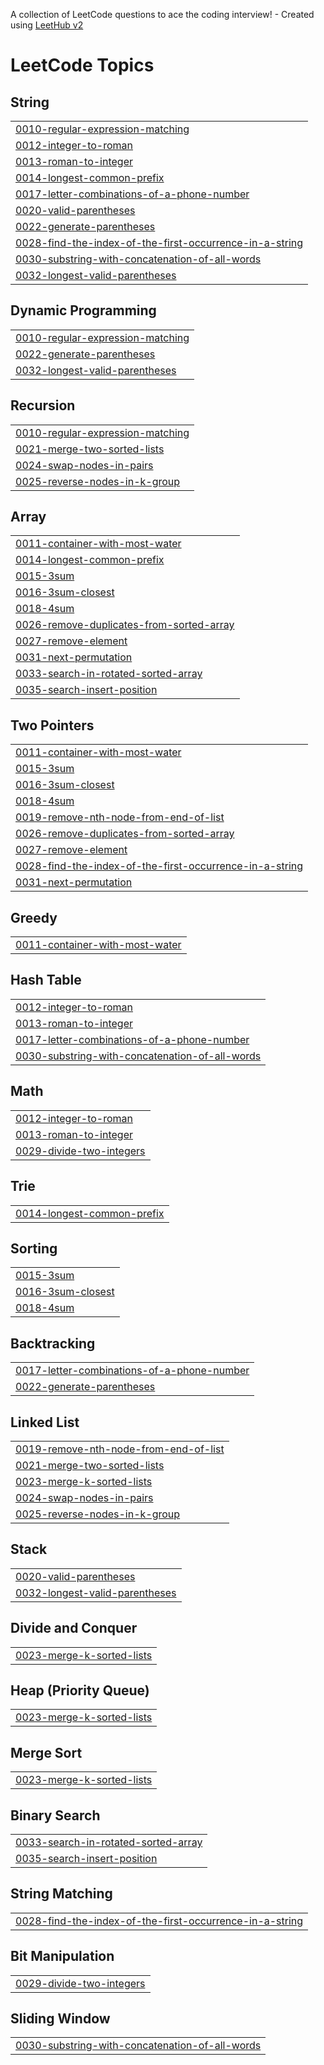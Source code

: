 A collection of LeetCode questions to ace the coding interview! - Created using [LeetHub v2](https://github.com/arunbhardwaj/LeetHub-2.0)
<!---LeetCode Topics Start-->
# LeetCode Topics
## String
|  |
| ------- |
| [0010-regular-expression-matching](https://github.com/amiz-seoat/leetcode-solutions/tree/master/0010-regular-expression-matching) |
| [0012-integer-to-roman](https://github.com/amiz-seoat/leetcode-solutions/tree/master/0012-integer-to-roman) |
| [0013-roman-to-integer](https://github.com/amiz-seoat/leetcode-solutions/tree/master/0013-roman-to-integer) |
| [0014-longest-common-prefix](https://github.com/amiz-seoat/leetcode-solutions/tree/master/0014-longest-common-prefix) |
| [0017-letter-combinations-of-a-phone-number](https://github.com/amiz-seoat/leetcode-solutions/tree/master/0017-letter-combinations-of-a-phone-number) |
| [0020-valid-parentheses](https://github.com/amiz-seoat/leetcode-solutions/tree/master/0020-valid-parentheses) |
| [0022-generate-parentheses](https://github.com/amiz-seoat/leetcode-solutions/tree/master/0022-generate-parentheses) |
| [0028-find-the-index-of-the-first-occurrence-in-a-string](https://github.com/amiz-seoat/leetcode-solutions/tree/master/0028-find-the-index-of-the-first-occurrence-in-a-string) |
| [0030-substring-with-concatenation-of-all-words](https://github.com/amiz-seoat/leetcode-solutions/tree/master/0030-substring-with-concatenation-of-all-words) |
| [0032-longest-valid-parentheses](https://github.com/amiz-seoat/leetcode-solutions/tree/master/0032-longest-valid-parentheses) |
## Dynamic Programming
|  |
| ------- |
| [0010-regular-expression-matching](https://github.com/amiz-seoat/leetcode-solutions/tree/master/0010-regular-expression-matching) |
| [0022-generate-parentheses](https://github.com/amiz-seoat/leetcode-solutions/tree/master/0022-generate-parentheses) |
| [0032-longest-valid-parentheses](https://github.com/amiz-seoat/leetcode-solutions/tree/master/0032-longest-valid-parentheses) |
## Recursion
|  |
| ------- |
| [0010-regular-expression-matching](https://github.com/amiz-seoat/leetcode-solutions/tree/master/0010-regular-expression-matching) |
| [0021-merge-two-sorted-lists](https://github.com/amiz-seoat/leetcode-solutions/tree/master/0021-merge-two-sorted-lists) |
| [0024-swap-nodes-in-pairs](https://github.com/amiz-seoat/leetcode-solutions/tree/master/0024-swap-nodes-in-pairs) |
| [0025-reverse-nodes-in-k-group](https://github.com/amiz-seoat/leetcode-solutions/tree/master/0025-reverse-nodes-in-k-group) |
## Array
|  |
| ------- |
| [0011-container-with-most-water](https://github.com/amiz-seoat/leetcode-solutions/tree/master/0011-container-with-most-water) |
| [0014-longest-common-prefix](https://github.com/amiz-seoat/leetcode-solutions/tree/master/0014-longest-common-prefix) |
| [0015-3sum](https://github.com/amiz-seoat/leetcode-solutions/tree/master/0015-3sum) |
| [0016-3sum-closest](https://github.com/amiz-seoat/leetcode-solutions/tree/master/0016-3sum-closest) |
| [0018-4sum](https://github.com/amiz-seoat/leetcode-solutions/tree/master/0018-4sum) |
| [0026-remove-duplicates-from-sorted-array](https://github.com/amiz-seoat/leetcode-solutions/tree/master/0026-remove-duplicates-from-sorted-array) |
| [0027-remove-element](https://github.com/amiz-seoat/leetcode-solutions/tree/master/0027-remove-element) |
| [0031-next-permutation](https://github.com/amiz-seoat/leetcode-solutions/tree/master/0031-next-permutation) |
| [0033-search-in-rotated-sorted-array](https://github.com/amiz-seoat/leetcode-solutions/tree/master/0033-search-in-rotated-sorted-array) |
| [0035-search-insert-position](https://github.com/amiz-seoat/leetcode-solutions/tree/master/0035-search-insert-position) |
## Two Pointers
|  |
| ------- |
| [0011-container-with-most-water](https://github.com/amiz-seoat/leetcode-solutions/tree/master/0011-container-with-most-water) |
| [0015-3sum](https://github.com/amiz-seoat/leetcode-solutions/tree/master/0015-3sum) |
| [0016-3sum-closest](https://github.com/amiz-seoat/leetcode-solutions/tree/master/0016-3sum-closest) |
| [0018-4sum](https://github.com/amiz-seoat/leetcode-solutions/tree/master/0018-4sum) |
| [0019-remove-nth-node-from-end-of-list](https://github.com/amiz-seoat/leetcode-solutions/tree/master/0019-remove-nth-node-from-end-of-list) |
| [0026-remove-duplicates-from-sorted-array](https://github.com/amiz-seoat/leetcode-solutions/tree/master/0026-remove-duplicates-from-sorted-array) |
| [0027-remove-element](https://github.com/amiz-seoat/leetcode-solutions/tree/master/0027-remove-element) |
| [0028-find-the-index-of-the-first-occurrence-in-a-string](https://github.com/amiz-seoat/leetcode-solutions/tree/master/0028-find-the-index-of-the-first-occurrence-in-a-string) |
| [0031-next-permutation](https://github.com/amiz-seoat/leetcode-solutions/tree/master/0031-next-permutation) |
## Greedy
|  |
| ------- |
| [0011-container-with-most-water](https://github.com/amiz-seoat/leetcode-solutions/tree/master/0011-container-with-most-water) |
## Hash Table
|  |
| ------- |
| [0012-integer-to-roman](https://github.com/amiz-seoat/leetcode-solutions/tree/master/0012-integer-to-roman) |
| [0013-roman-to-integer](https://github.com/amiz-seoat/leetcode-solutions/tree/master/0013-roman-to-integer) |
| [0017-letter-combinations-of-a-phone-number](https://github.com/amiz-seoat/leetcode-solutions/tree/master/0017-letter-combinations-of-a-phone-number) |
| [0030-substring-with-concatenation-of-all-words](https://github.com/amiz-seoat/leetcode-solutions/tree/master/0030-substring-with-concatenation-of-all-words) |
## Math
|  |
| ------- |
| [0012-integer-to-roman](https://github.com/amiz-seoat/leetcode-solutions/tree/master/0012-integer-to-roman) |
| [0013-roman-to-integer](https://github.com/amiz-seoat/leetcode-solutions/tree/master/0013-roman-to-integer) |
| [0029-divide-two-integers](https://github.com/amiz-seoat/leetcode-solutions/tree/master/0029-divide-two-integers) |
## Trie
|  |
| ------- |
| [0014-longest-common-prefix](https://github.com/amiz-seoat/leetcode-solutions/tree/master/0014-longest-common-prefix) |
## Sorting
|  |
| ------- |
| [0015-3sum](https://github.com/amiz-seoat/leetcode-solutions/tree/master/0015-3sum) |
| [0016-3sum-closest](https://github.com/amiz-seoat/leetcode-solutions/tree/master/0016-3sum-closest) |
| [0018-4sum](https://github.com/amiz-seoat/leetcode-solutions/tree/master/0018-4sum) |
## Backtracking
|  |
| ------- |
| [0017-letter-combinations-of-a-phone-number](https://github.com/amiz-seoat/leetcode-solutions/tree/master/0017-letter-combinations-of-a-phone-number) |
| [0022-generate-parentheses](https://github.com/amiz-seoat/leetcode-solutions/tree/master/0022-generate-parentheses) |
## Linked List
|  |
| ------- |
| [0019-remove-nth-node-from-end-of-list](https://github.com/amiz-seoat/leetcode-solutions/tree/master/0019-remove-nth-node-from-end-of-list) |
| [0021-merge-two-sorted-lists](https://github.com/amiz-seoat/leetcode-solutions/tree/master/0021-merge-two-sorted-lists) |
| [0023-merge-k-sorted-lists](https://github.com/amiz-seoat/leetcode-solutions/tree/master/0023-merge-k-sorted-lists) |
| [0024-swap-nodes-in-pairs](https://github.com/amiz-seoat/leetcode-solutions/tree/master/0024-swap-nodes-in-pairs) |
| [0025-reverse-nodes-in-k-group](https://github.com/amiz-seoat/leetcode-solutions/tree/master/0025-reverse-nodes-in-k-group) |
## Stack
|  |
| ------- |
| [0020-valid-parentheses](https://github.com/amiz-seoat/leetcode-solutions/tree/master/0020-valid-parentheses) |
| [0032-longest-valid-parentheses](https://github.com/amiz-seoat/leetcode-solutions/tree/master/0032-longest-valid-parentheses) |
## Divide and Conquer
|  |
| ------- |
| [0023-merge-k-sorted-lists](https://github.com/amiz-seoat/leetcode-solutions/tree/master/0023-merge-k-sorted-lists) |
## Heap (Priority Queue)
|  |
| ------- |
| [0023-merge-k-sorted-lists](https://github.com/amiz-seoat/leetcode-solutions/tree/master/0023-merge-k-sorted-lists) |
## Merge Sort
|  |
| ------- |
| [0023-merge-k-sorted-lists](https://github.com/amiz-seoat/leetcode-solutions/tree/master/0023-merge-k-sorted-lists) |
## Binary Search
|  |
| ------- |
| [0033-search-in-rotated-sorted-array](https://github.com/amiz-seoat/leetcode-solutions/tree/master/0033-search-in-rotated-sorted-array) |
| [0035-search-insert-position](https://github.com/amiz-seoat/leetcode-solutions/tree/master/0035-search-insert-position) |
## String Matching
|  |
| ------- |
| [0028-find-the-index-of-the-first-occurrence-in-a-string](https://github.com/amiz-seoat/leetcode-solutions/tree/master/0028-find-the-index-of-the-first-occurrence-in-a-string) |
## Bit Manipulation
|  |
| ------- |
| [0029-divide-two-integers](https://github.com/amiz-seoat/leetcode-solutions/tree/master/0029-divide-two-integers) |
## Sliding Window
|  |
| ------- |
| [0030-substring-with-concatenation-of-all-words](https://github.com/amiz-seoat/leetcode-solutions/tree/master/0030-substring-with-concatenation-of-all-words) |
<!---LeetCode Topics End-->